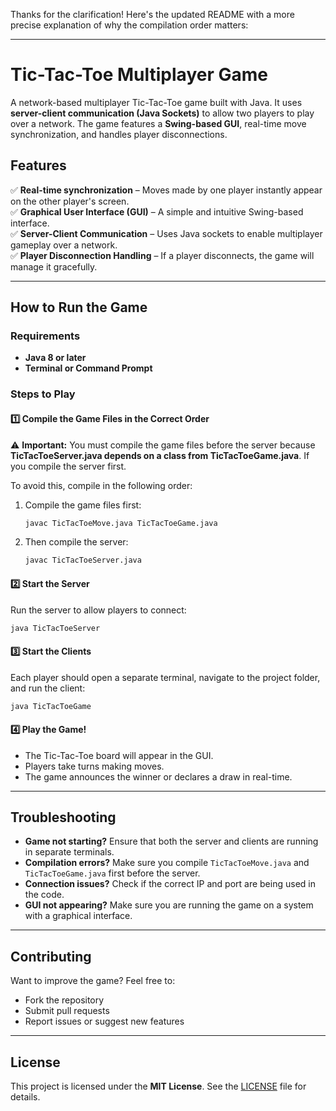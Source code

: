 Thanks for the clarification! Here's the updated README with a more precise explanation of why the compilation order matters:  

---

# Tic-Tac-Toe Multiplayer Game  

A network-based multiplayer Tic-Tac-Toe game built with Java. It uses **server-client communication (Java Sockets)** to allow two players to play over a network. The game features a **Swing-based GUI**, real-time move synchronization, and handles player disconnections.  

## Features  

✅ **Real-time synchronization** – Moves made by one player instantly appear on the other player's screen.  
✅ **Graphical User Interface (GUI)** – A simple and intuitive Swing-based interface.  
✅ **Server-Client Communication** – Uses Java sockets to enable multiplayer gameplay over a network.  
✅ **Player Disconnection Handling** – If a player disconnects, the game will manage it gracefully.  

---

## How to Run the Game  

### Requirements  

- **Java 8 or later**  
- **Terminal or Command Prompt**  

### Steps to Play  

#### 1️⃣ **Compile the Game Files in the Correct Order**  

⚠️ **Important:** You must compile the game files before the server because **TicTacToeServer.java depends on a class from TicTacToeGame.java**. If you compile the server first.

To avoid this, compile in the following order:  

1. Compile the game files first:  

   ```bash
   javac TicTacToeMove.java TicTacToeGame.java
   ```

2. Then compile the server:  

   ```bash
   javac TicTacToeServer.java
   ```

#### 2️⃣ **Start the Server**  

Run the server to allow players to connect:  

```bash
java TicTacToeServer
```

#### 3️⃣ **Start the Clients**  

Each player should open a separate terminal, navigate to the project folder, and run the client:  

```bash
java TicTacToeGame
```

#### 4️⃣ **Play the Game!**  

- The Tic-Tac-Toe board will appear in the GUI.  
- Players take turns making moves.  
- The game announces the winner or declares a draw in real-time.  

---

## Troubleshooting  

- **Game not starting?** Ensure that both the server and clients are running in separate terminals.  
- **Compilation errors?** Make sure you compile `TicTacToeMove.java` and `TicTacToeGame.java` first before the server.  
- **Connection issues?** Check if the correct IP and port are being used in the code.  
- **GUI not appearing?** Make sure you are running the game on a system with a graphical interface.  

---

## Contributing  

Want to improve the game? Feel free to:  
- Fork the repository  
- Submit pull requests  
- Report issues or suggest new features  

---

## License  

This project is licensed under the **MIT License**. See the [LICENSE](LICENSE) file for details.  
